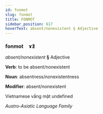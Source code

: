 ```yaml
---
id: fonmot
slug: fonmot
title: FONMOT
sidebar_position: 617
hoverText: absent/nonexistent § Adjective
---
```


### fonmot&emsp;<span kind="abugida">ɤ̃ƶ̆</span>

*absent/nonexistent* **§** Adjective

**Verb**: to be absent/nonexistent

**Noun**: absentness/nonexistentness

**Modifier**: absent/nonexistent

Vietnamese vắng mặt undefined

*Austro-Asiatic Language Family*